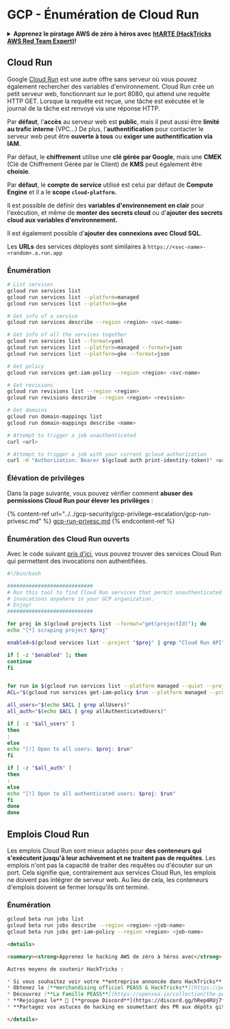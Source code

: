 # GCP - Énumération de Cloud Run

<details>

<summary><strong>Apprenez le piratage AWS de zéro à héros avec</strong> <a href="https://training.hacktricks.xyz/courses/arte"><strong>htARTE (HackTricks AWS Red Team Expert)</strong></a><strong>!</strong></summary>

Autres moyens de soutenir HackTricks :

* Si vous souhaitez voir votre **entreprise annoncée dans HackTricks** ou **télécharger HackTricks en PDF**, consultez les [**PLANS D'ABONNEMENT**](https://github.com/sponsors/carlospolop)!
* Obtenez le [**merchandising officiel PEASS & HackTricks**](https://peass.creator-spring.com)
* Découvrez [**La Famille PEASS**](https://opensea.io/collection/the-peass-family), notre collection d'[**NFTs**](https://opensea.io/collection/the-peass-family) exclusifs
* **Rejoignez le** 💬 [**groupe Discord**](https://discord.gg/hRep4RUj7f) ou le [**groupe Telegram**](https://t.me/peass) ou **suivez-moi** sur **Twitter** 🐦 [**@carlospolopm**](https://twitter.com/carlospolopm)**.**
* **Partagez vos astuces de piratage en soumettant des PR aux dépôts github** [**HackTricks**](https://github.com/carlospolop/hacktricks) et [**HackTricks Cloud**](https://github.com/carlospolop/hacktricks-cloud).

</details>

## Cloud Run <a href="#reviewing-cloud-run-configurations" id="reviewing-cloud-run-configurations"></a>

Google [Cloud Run](https://cloud.google.com/run) est une autre offre sans serveur où vous pouvez également rechercher des variables d'environnement. Cloud Run crée un petit serveur web, fonctionnant sur le port 8080, qui attend une requête HTTP GET. Lorsque la requête est reçue, une tâche est exécutée et le journal de la tâche est renvoyé via une réponse HTTP.

Par **défaut**, l'**accès** au serveur web est **public**, mais il peut aussi être **limité au trafic interne** (VPC...)
De plus, l'**authentification** pour contacter le serveur web peut être **ouverte à tous** ou **exiger une authentification via IAM**.

Par défaut, le **chiffrement** utilise une **clé gérée par Google**, mais une **CMEK** (Clé de Chiffrement Gérée par le Client) de **KMS** peut également être **choisie**.

Par **défaut**, le **compte de service** utilisé est celui par défaut de **Compute Engine** et il a le **scope `cloud-platform`.**

Il est possible de définir des **variables d'environnement en clair** pour l'exécution, et même de **monter des secrets cloud** ou d'**ajouter des secrets cloud aux variables d'environnement.**

Il est également possible d'**ajouter des connexions avec Cloud SQL**.

Les **URLs** des services déployés sont similaires à `https://<svc-name>-<random>.a.run.app`

### Énumération
```bash
# List services
gcloud run services list
gcloud run services list --platform=managed
gcloud run services list --platform=gke

# Get info of a service
gcloud run services describe --region <region> <svc-name>

# Get info of all the services together
gcloud run services list --format=yaml
gcloud run services list --platform=managed --format=json
gcloud run services list --platform=gke --format=json

# Get policy
gcloud run services get-iam-policy --region <region> <svc-name>

# Get revisions
gcloud run revisions list --region <region>
gcloud run revisions describe --region <region> <revision>

# Get domains
gcloud run domain-mappings list
gcloud run domain-mappings describe <name>

# Attempt to trigger a job unauthenticated
curl <url>

# Attempt to trigger a job with your current gcloud authorization
curl -H "Authorization: Bearer $(gcloud auth print-identity-token)" <url>
```
### Élévation de privilèges

Dans la page suivante, vous pouvez vérifier comment **abuser des permissions Cloud Run pour élever les privilèges** :

{% content-ref url="../../gcp-security/gcp-privilege-escalation/gcp-run-privesc.md" %}
[gcp-run-privesc.md](../../gcp-security/gcp-privilege-escalation/gcp-run-privesc.md)
{% endcontent-ref %}

### Énumération des Cloud Run ouverts

Avec le code suivant [pris d'ici](https://gitlab.com/gitlab-com/gl-security/security-operations/gl-redteam/gcp\_misc/-/blob/master/find\_open\_cloudrun.sh), vous pouvez trouver des services Cloud Run qui permettent des invocations non authentifiées.
```bash
#!/bin/bash

############################
# Run this tool to find Cloud Run services that permit unauthenticated
# invocations anywhere in your GCP organization.
# Enjoy!
############################

for proj in $(gcloud projects list --format="get(projectId)"); do
echo "[*] scraping project $proj"

enabled=$(gcloud services list --project "$proj" | grep "Cloud Run API")

if [ -z "$enabled" ]; then
continue
fi


for run in $(gcloud run services list --platform managed --quiet --project $proj --format="get(name)"); do
ACL="$(gcloud run services get-iam-policy $run --platform managed --project $proj)"

all_users="$(echo $ACL | grep allUsers)"
all_auth="$(echo $ACL | grep allAuthenticatedUsers)"

if [ -z "$all_users" ]
then
:
else
echo "[!] Open to all users: $proj: $run"
fi

if [ -z "$all_auth" ]
then
:
else
echo "[!] Open to all authenticated users: $proj: $run"
fi
done
done
```
## Emplois Cloud Run

Les emplois Cloud Run sont mieux adaptés pour **des conteneurs qui s'exécutent jusqu'à leur achèvement et ne traitent pas de requêtes**. Les emplois n'ont pas la capacité de traiter des requêtes ou d'écouter sur un port. Cela signifie que, contrairement aux services Cloud Run, les emplois ne doivent pas intégrer de serveur web. Au lieu de cela, les conteneurs d'emplois doivent se fermer lorsqu'ils ont terminé.

### Énumération
```bash
gcloud beta run jobs list
gcloud beta run jobs describe --region <region> <job-name>
gcloud beta run jobs get-iam-policy --region <region> <job-name>
```
```markdown
<details>

<summary><strong>Apprenez le hacking AWS de zéro à héros avec</strong> <a href="https://training.hacktricks.xyz/courses/arte"><strong>htARTE (HackTricks AWS Red Team Expert)</strong></a><strong>!</strong></summary>

Autres moyens de soutenir HackTricks :

* Si vous souhaitez voir votre **entreprise annoncée dans HackTricks** ou **télécharger HackTricks en PDF**, consultez les [**PLANS D'ABONNEMENT**](https://github.com/sponsors/carlospolop)!
* Obtenez le [**merchandising officiel PEASS & HackTricks**](https://peass.creator-spring.com)
* Découvrez [**La Famille PEASS**](https://opensea.io/collection/the-peass-family), notre collection d'[**NFTs**](https://opensea.io/collection/the-peass-family) exclusifs
* **Rejoignez le** 💬 [**groupe Discord**](https://discord.gg/hRep4RUj7f) ou le [**groupe telegram**](https://t.me/peass) ou **suivez**-moi sur **Twitter** 🐦 [**@carlospolopm**](https://twitter.com/carlospolopm)**.**
* **Partagez vos astuces de hacking en soumettant des PR aux dépôts github** [**HackTricks**](https://github.com/carlospolop/hacktricks) et [**HackTricks Cloud**](https://github.com/carlospolop/hacktricks-cloud).

</details>
```
